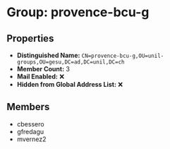 # Group: provence-bcu-g

## Properties

- **Distinguished Name:** `CN=provence-bcu-g,OU=unil-groups,OU=gesu,DC=ad,DC=unil,DC=ch`
- **Member Count:** 3
- **Mail Enabled:** ❌
- **Hidden from Global Address List:** ❌

## Members

- cbessero
- gfredagu
- mvernez2
